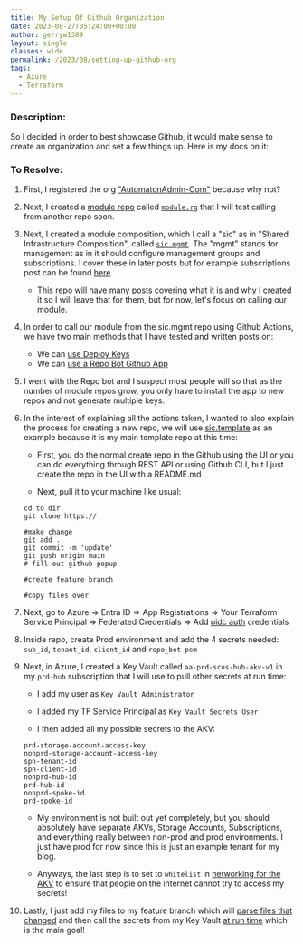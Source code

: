```yaml
---
title: My Setup Of Github Organization
date: 2023-08-27T05:24:00+00:00
author: gerryw1389
layout: single
classes: wide
permalink: /2023/08/setting-up-github-org
tags:
  - Azure
  - Terraform
---
```

<!--more-->

### Description:

So I decided in order to best showcase Github, it would make sense to create an organization and set a few things up. Here is my docs on it:

### To Resolve:

1. First, I registered the org ["AutomatonAdmin-Com"](https://github.com/AutomationAdmin-Com) because why not?

1. Next, I created a [module repo](https://automationadmin.com/2022/08/calling-remote-modules) called [`module.rg`](https://github.com/AutomationAdmin-Com/module.rg) that I will test calling from another repo soon.

1. Next, I created a module composition, which I call a "sic" as in "Shared Infrastructure Composition", called [`sic.mgmt`](https://github.com/AutomationAdmin-Com/sic.mgmt). The "mgmt" stands for management as in it should configure management groups and subscriptions. I cover these in later posts but for example subscriptions post can be found [here](https://automationadmin.com/2023/11/create-tf-subscriptions-payg).

   - This repo will have many posts covering what it is and why I created it so I will leave that for them, but for now, let's focus on calling our module.

1. In order to call our module from the sic.mgmt repo using Github Actions, we have two main methods that I have tested and written posts on:

   - We can [use Deploy Keys](https://automationadmin.com/2023/10/using-deploy-keys-for-multiple-tf-module-repos)
   - We can [use a Repo Bot Github App](https://automationadmin.com/2023/07/create-repo-bot-for-tf-modules)

1. I went with the Repo bot and I suspect most people will so that as the number of module repos grow, you only have to install the app to new repos and not generate multiple keys.

1. In the interest of explaining all the actions taken, I wanted to also explain the process for creating a new repo, we will  use [sic.template]() as an example because it is my main template repo at this time:

   - First, you do the normal create repo in the Github using the UI or you can do everything through REST API or using Github CLI, but I just create the repo in the UI with a README.md

   - Next, pull it to your machine like usual:
   
   ```shell
   cd to dir
   git clone https://

   #make change
   git add .
   git commit -m 'update'
   git push origin main
   # fill out github popup

   #create feature branch

   #copy files over
   ```

1. Next, go to Azure => Entra ID => App Registrations => Your Terraform Service Principal => Federated Credentials => Add [oidc auth](https://automationadmin.com/2023/08/setting-oidc-auth) credentials

1. Inside repo, create Prod environment and add the 4 secrets needed: `sub_id`, `tenant_id`, `client_id` and `repo_bot pem`

1. Next, in Azure, I created a Key Vault called `aa-prd-scus-hub-akv-v1` in my `prd-hub` subscription that I will use to pull other secrets at run time:

   - I add my user as `Key Vault Administrator`
   - I added my TF Service Principal as `Key Vault Secrets User`

   - I then added all my possible secrets to the AKV:

   ```escape
   prd-storage-account-access-key
   nonprd-storage-account-access-key
   spn-tenant-id
   spn-client-id
   nonprd-hub-id
   prd-hub-id
   nonprd-spoke-id
   prd-spoke-id
   ```

   - My environment is not built out yet completely, but you should absolutely have separate AKVs, Storage Accounts, Subscriptions, and everything really between non-prod and prod environments. I just have prod for now since this is just an example tenant for my blog.

   - Anyways, the last step is to set to `whitelist` in [networking for the AKV](https://learn.microsoft.com/en-us/azure/key-vault/general/network-security#key-vault-firewall-enabled-ipv4-addresses-and-ranges---static-ips) to ensure that people on the internet cannot try to access my secrets!

1. Lastly, I just add my files to my feature branch which will [parse files that changed](https://automationadmin.com/2023/05/main-terraform-workflow) and then call the secrets from my Key Vault [at run time](https://automationadmin.com/2023/11/using-akv-to-get-secrets) which is the main goal!



